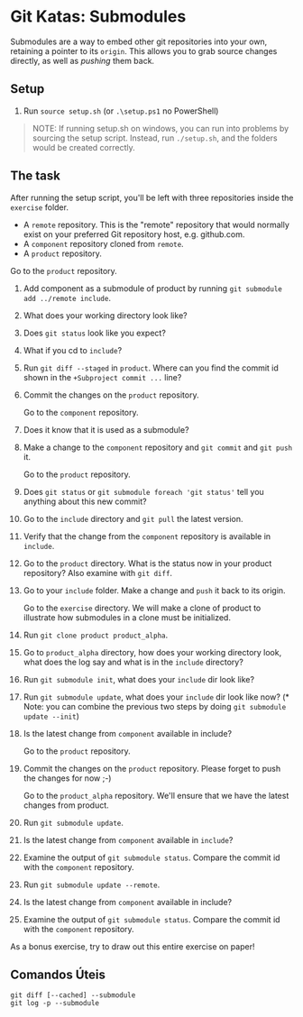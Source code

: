 # Git Katas: Submodules

Submodules are a way to embed other git repositories into your own, retaining a pointer to its `origin`.
This allows you to grab source changes directly, as well as _pushing_ them back.

## Setup

1. Run `source setup.sh` (or `.\setup.ps1` no PowerShell)

> NOTE: If running setup.sh on windows, you can run into problems by sourcing the setup script. Instead, run `./setup.sh`, and the folders would be created correctly.

## The task

After running the setup script, you'll be left with three repositories inside the `exercise` folder.

* A `remote` repository. This is the "remote" repository that would normally exist on your preferred Git repository host, e.g. github.com.
* A `component` repository cloned from `remote`.
* A `product` repository.

Go to the `product` repository.

1. Add component as a submodule of product by running `git submodule add ../remote include`.
2. What does your working directory look like?
3. Does `git status` look like you expect?
4. What if you cd to `include`?
5. Run `git diff --staged` in `product`. Where can you find the commit id shown in the `+Subproject commit ...` line?
6. Commit the changes on the `product` repository.

   Go to the `component` repository.

7. Does it know that it is used as a submodule?
8. Make a change to the `component` repository and `git commit` and `git push` it.

   Go to the `product` repository.

9. Does `git status` or `git submodule foreach 'git status'` tell you anything about this new commit?
10. Go to the `include` directory and `git pull` the latest version.
11. Verify that the change from the `component` repository is available in `include`.
12. Go to the `product` directory. What is the status now in your product repository? Also examine with `git diff`.
13. Go to your `include` folder. Make a change and `push` it back to its origin.

    Go to the `exercise` directory. We will make a clone of product to illustrate how submodules in a clone must be initialized.

14. Run `git clone product product_alpha`.
15. Go to `product_alpha` directory, how does your working directory look, what does the log say and what is in the `include` directory?
16. Run `git submodule init`, what does your `include` dir look like?
17. Run `git submodule update`, what does your `include` dir look like now?
    (* Note: you can combine the previous two steps by doing `git submodule update --init`)
18. Is the latest change from `component` available in include?

    Go to the `product` repository.

19. Commit the changes on the `product` repository. Please forget to push the changes for now ;-)

    Go to the `product_alpha` repository. We'll ensure that we have the latest changes from product.

20. Run `git submodule update`.
21. Is the latest change from `component` available in `include`?
22. Examine the output of `git submodule status`. Compare the commit id with the `component` repository.
23. Run `git submodule update --remote`.
24. Is the latest change from `component` available in include?
25. Examine the output of `git submodule status`. Compare the commit id with the `component` repository.

As a bonus exercise, try to draw out this entire exercise on paper!

## Comandos Úteis

```shell
git diff [--cached] --submodule
git log -p --submodule
```
